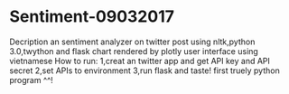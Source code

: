 # Sentiment-09032017
Decription
      an sentiment analyzer on twitter post
      using  nltk,python 3.0,twython and flask
      chart rendered by plotly
      user interface using vietnamese
How to run:
      1,creat an twitter app and get API key and API secret
      2,set APIs to environment
      3,run flask and taste!
first truely python program ^^!
